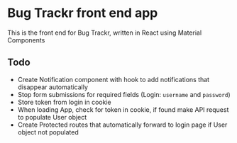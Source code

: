 # Bug Trackr front end app

This is the front end for Bug Trackr, written in React using Material Components


## Todo

* Create Notification component with hook to add notifications that disappear automatically
* Stop form submissions for required fields (Login: `username` and `password`)
* Store token from login in cookie
* When loading App, check for token in cookie, if found make API request to populate User object
* Create Protected routes that automatically forward to login page if User object not populated